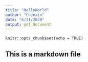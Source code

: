 ```yaml
---
title: "HelloWorld"
author: "Chenxin"
date: "6/21/2020"
output: pdf_document
---
```


```{r setup, include=FALSE}
knitr::opts_chunk$set(echo = TRUE)
```
## This is a markdown file